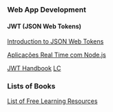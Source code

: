 ### Web App Development ###

#### JWT (JSON Web Tokens)

[Introduction to JSON Web Tokens](https://jwt.io/introduction/)

[Aplicações Real Time com Node.js](https://blog.getty.io/aplica%C3%A7%C3%B5es-real-time-com-node-js-8389dae329be)

[JWT Handbook](https://auth0.com/resources/ebooks/jwt-handbook/) [LC](resources/jwt-handbook-v0_14_1.pdf)


### Lists of Books 

[List of Free Learning Resources](https://github.com/EbookFoundation/free-programming-books/)
